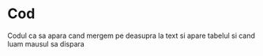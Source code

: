 # Cod
Codul ca sa apara cand mergem pe deasupra la text si apare tabelul si cand luam mausul sa dispara
